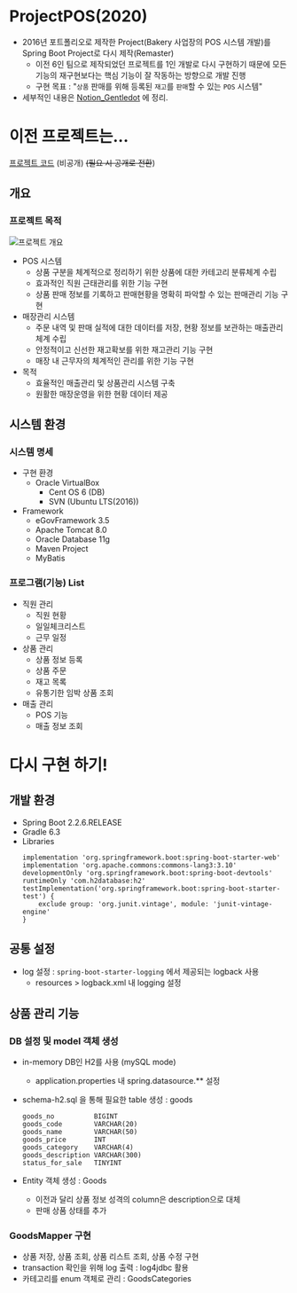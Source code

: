 # ProjectPOS(2020)
- 2016년 포트폴리오로 제작한 Project(Bakery 사업장의 POS 시스템 개발)를 Spring Boot Project로 다시 제작(Remaster)
    - 이전 6인 팀으로 제작되었던 프로젝트를 1인 개발로 다시 구현하기 때문에 모든 기능의 재구현보다는 핵심 기능이 잘 작동하는 방향으로 개발 진행  
    - 구현 목표 : "`상품` 판매를 위해 등록된 `재고`를 `판매`할 수 있는 `POS` 시스템"
- 세부적인 내용은 [Notion_Gentledot](https://www.notion.so/gentledot/ProjectPOS-2020-2c2fde23a4ff4f53826f9c66b51c6540) 에 정리.

# 이전 프로젝트는...
[프로젝트 코드](https://bitbucket.org/gentledot/class601_projects/src/master/) (비공개) ~~(필요 시 공개로 전환~~)
## 개요
### 프로젝트 목적
![프로젝트 개요](https://s3.us-west-2.amazonaws.com/secure.notion-static.com/83291f05-9fe1-488f-a702-7c48bbf8c05b/Untitled.png?X-Amz-Algorithm=AWS4-HMAC-SHA256&X-Amz-Credential=AKIAT73L2G45O3KS52Y5%2F20200503%2Fus-west-2%2Fs3%2Faws4_request&X-Amz-Date=20200503T112203Z&X-Amz-Expires=86400&X-Amz-Signature=fe59957bcad2f44b7e8d3ea27313a27da878f6c9f13c0db483afe6bc65d386f0&X-Amz-SignedHeaders=host&response-content-disposition=filename%20%3D%22Untitled.png%22 "매장관리시스템과 POS 시스템")
- POS 시스템
    - 상품 구분을 체계적으로 정리하기 위한 상품에 대한 카테고리 분류체계 수립
    - 효과적인 직원 근태관리를 위한 기능 구현
    - 상품 판매 정보를 기록하고 판매현황을 명확히 파악할 수 있는 판매관리 기능 구현
- 매장관리 시스템
    - 주문 내역 및 판매 실적에 대한 데이터를 저장,  현황 정보를 보관하는 매출관리 체계 수립
    - 안정적이고 신선한 재고확보를 위한 재고관리 기능 구현
    - 매장 내 근무자의 체계적인 관리를 위한 기능 구현
- 목적
    - 효율적인 매출관리 및 상품관리 시스템 구축
    - 원활한 매장운영을 위한 현황 데이터 제공

## 시스템 환경
### 시스템 명세
- 구현 환경
    - Oracle VirtualBox
        - Cent OS 6 (DB)
        - SVN (Ubuntu LTS(2016))
- Framework
    - eGovFramework 3.5
    - Apache Tomcat 8.0
    - Oracle Database 11g
    - Maven Project
    - MyBatis

### 프로그램(기능) List 
- 직원 관리
    - 직원 현황
    - 일일체크리스트
    - 근무 일정
- 상품 관리
    - 상품 정보 등록
    - 상품 주문
    - 재고 목록
    - 유통기한 임박 상품 조회
- 매출 관리
    - POS 기능
    - 매출 정보 조회

# 다시 구현 하기!
## 개발 환경
- Spring Boot 2.2.6.RELEASE
- Gradle 6.3
- Libraries
    ```
    implementation 'org.springframework.boot:spring-boot-starter-web'
    implementation 'org.apache.commons:commons-lang3:3.10'
    developmentOnly 'org.springframework.boot:spring-boot-devtools'
    runtimeOnly 'com.h2database:h2'
    testImplementation('org.springframework.boot:spring-boot-starter-test') {
        exclude group: 'org.junit.vintage', module: 'junit-vintage-engine'
    }
    ```

## 공통 설정
- log 설정 : `spring-boot-starter-logging` 에서 제공되는 logback 사용
    - resources > logback.xml 내 logging 설정
    
## 상품 관리 기능
### DB 설정 및 model 객체 생성
- in-memory DB인 H2를 사용 (mySQL mode)
    - application.properties 내 spring.datasource.** 설정
    
- schema-h2.sql 을 통해 필요한 table 생성 : goods
    ```
    goods_no          BIGINT
    goods_code        VARCHAR(20) 
    goods_name        VARCHAR(50) 
    goods_price       INT         
    goods_category    VARCHAR(4)  
    goods_description VARCHAR(300)
    status_for_sale   TINYINT     
    ```

- Entity 객체 생성 : Goods
    - 이전과 달리 상품 정보 성격의 column은 description으로 대체
    - 판매 상품 상태를 추가

### GoodsMapper 구현
- 상품 저장, 상품 조회, 상품 리스트 조회, 상품 수정 구현
- transaction 확인을 위해 log 출력 : log4jdbc 활용
- 카테고리를 enum 객체로 관리 : GoodsCategories